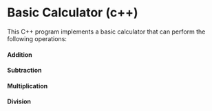
# Basic Calculator (c++)

This C++ program implements a basic calculator that can perform the following operations:

#### Addition 
#### Subtraction
#### Multiplication
#### Division

